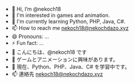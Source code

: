 - 👋 Hi, I’m @nekoch18
- 👀 I'm interested in games and animation.
- 🌱 I'm currently learning Python, PHP, Java, C#.
- 📫 How to reach me nekoch18@nekochdazo.xyz
- 😄 Pronouns: ...
- ⚡ Fun fact: ...
- 👋 こんにちは、@nekoch18 です
- 👀 ゲームとアニメーションに興味があります。
- 🌱 現在、Python、PHP、Java、C# を学習中です。
- 📫 連絡先 nekoch18@nekochdazo.xyz
<!---
nekoch18/nekoch18 is a ✨ special ✨ repository because its `README.md` (this file) appears on your GitHub profile.
You can click the Preview link to take a look at your changes.
--->

